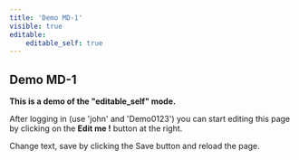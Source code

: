 ```yaml
---
title: 'Demo MD-1'
visible: true
editable:
    editable_self: true
---
```


## Demo MD-1

**This is a demo of the "editable_self" mode.**

After logging in (use 'john' and 'Demo0123') you can start editing this page by clicking on the <b>Edit me !</b> button at the right.

Change text, save by clicking the Save button and reload the page.
